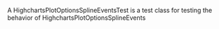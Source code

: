 A HighchartsPlotOptionsSplineEventsTest is a test class for testing the behavior of HighchartsPlotOptionsSplineEvents